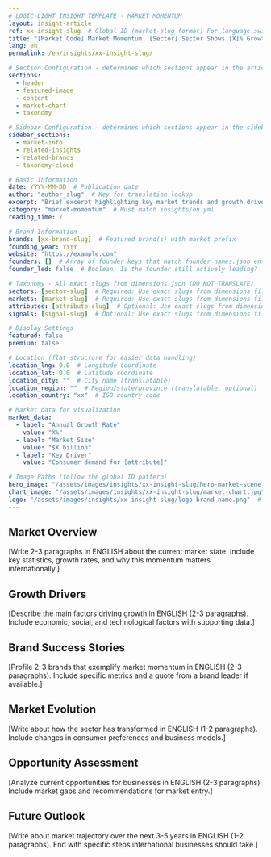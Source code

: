 ```yaml
---
# LOGIC-LIGHT INSIGHT TEMPLATE - MARKET MOMENTUM
layout: insight-article
ref: xx-insight-slug  # Global ID (market-slug format) For language switcher
title: "[Market Code] Market Momentum: [Sector] Sector Shows [X]% Growth"
lang: en
permalink: /en/insights/xx-insight-slug/

# Section Configuration - determines which sections appear in the article
sections:
  - header
  - featured-image
  - content
  - market-chart
  - taxonomy

# Sidebar Configuration - determines which sections appear in the sidebar
sidebar_sections:
  - market-info
  - related-insights
  - related-brands
  - taxonomy-cloud

# Basic Information
date: YYYY-MM-DD  # Publication date
author: "author_slug"  # Key for translation lookup
excerpt: "Brief excerpt highlighting key market trends and growth drivers (1-2 sentences)"
category: "market-momentum"  # Must match insights/en.yml
reading_time: 7

# Brand Information
brands: [xx-brand-slug]  # Featured brand(s) with market prefix
founding_year: YYYY
website: "https://example.com"
founders: []  # Array of founder keys that match founder_names.json entries
founder_led: false  # Boolean: Is the founder still actively leading?

# Taxonomy - All exact slugs from dimensions.json (DO NOT TRANSLATE)
sectors: [sector-slug]  # Required: Use exact slugs from dimensions file
markets: [market-slug]  # Required: Use exact slugs from dimensions file
attributes: [attribute-slug]  # Optional: Use exact slugs from dimensions file
signals: [signal-slug]  # Optional: Use exact slugs from dimensions file

# Display Settings
featured: false
premium: false

# Location (flat structure for easier data handling)
location_lng: 0.0  # Longitude coordinate
location_lat: 0.0  # Latitude coordinate
location_city: ""  # City name (translatable)
location_region: ""  # Region/state/province (translatable, optional)
location_country: "xx"  # ISO country code

# Market data for visualization
market_data:
  - label: "Annual Growth Rate"
    value: "X%"
  - label: "Market Size"
    value: "$X billion"
  - label: "Key Driver"
    value: "Consumer demand for [attribute]"

# Image Paths (follow the global ID pattern)
hero_image: "/assets/images/insights/xx-insight-slug/hero-market-scene.jpg"
chart_image: "/assets/images/insights/xx-insight-slug/market-chart.jpg"  # Optional
logo: "/assets/images/insights/xx-insight-slug/logo-brand-name.png"  # Optional
---
```


## Market Overview

[Write 2-3 paragraphs in ENGLISH about the current market state. Include key statistics, growth rates, and why this momentum matters internationally.]

## Growth Drivers

[Describe the main factors driving growth in ENGLISH (2-3 paragraphs). Include economic, social, and technological factors with supporting data.]

## Brand Success Stories

[Profile 2-3 brands that exemplify market momentum in ENGLISH (2-3 paragraphs). Include specific metrics and a quote from a brand leader if available.]

## Market Evolution

[Write about how the sector has transformed in ENGLISH (1-2 paragraphs). Include changes in consumer preferences and business models.]

## Opportunity Assessment

[Analyze current opportunities for businesses in ENGLISH (2-3 paragraphs). Include market gaps and recommendations for market entry.]

## Future Outlook

[Write about market trajectory over the next 3-5 years in ENGLISH (1-2 paragraphs). End with specific steps international businesses should take.]
